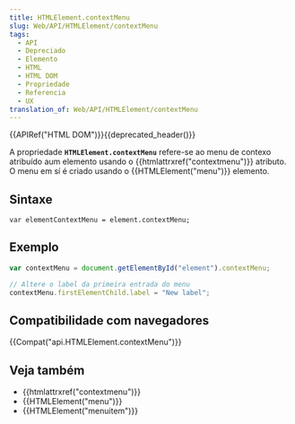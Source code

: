 ```yaml
---
title: HTMLElement.contextMenu
slug: Web/API/HTMLElement/contextMenu
tags:
  - API
  - Depreciado
  - Elemento
  - HTML
  - HTML DOM
  - Propriedade
  - Referencia
  - UX
translation_of: Web/API/HTMLElement/contextMenu
---
```

{{APIRef("HTML DOM")}}{{deprecated_header()}}

A propriedade **`HTMLElement.contextMenu`** refere-se ao menu de contexo atribuído aum elemento usando o {{htmlattrxref("contextmenu")}} atributo. O menu em sí é criado usando o {{HTMLElement("menu")}} elemento.

## Sintaxe

```
var elementContextMenu = element.contextMenu;
```

## Exemplo

```js
var contextMenu = document.getElementById("element").contextMenu;

// Altere o label da primeira entrada do menu
contextMenu.firstElementChild.label = "New label";
```

## Compatibilidade com navegadores

{{Compat("api.HTMLElement.contextMenu")}}

## Veja também

- {{htmlattrxref("contextmenu")}}
- {{HTMLElement("menu")}}
- {{HTMLElement("menuitem")}}
